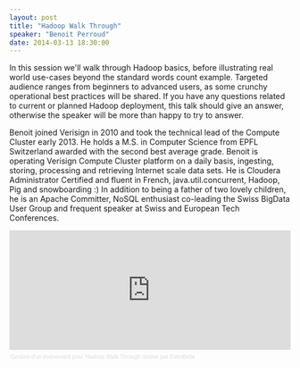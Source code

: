 ```yaml
---
layout: post
title: "Hadoop Walk Through"
speaker: "Benoit Perroud"
date: 2014-03-13 18:30:00
---
```

In this session we'll walk through Hadoop basics, before illustrating real world use-cases beyond the standard words count example. Targeted audience ranges from beginners to advanced users, as some crunchy operational best practices will be shared.
If you have any questions related to current or planned Hadoop deployment, this talk should give an answer, otherwise the speaker will be more than happy to try to answer.

Benoit joined Verisign in 2010 and took the technical lead of the Compute Cluster early 2013. He holds a M.S. in Computer Science from EPFL Switzerland awarded with the second best average grade. Benoit is operating Verisign Compute Cluster platform on a daily basis, ingesting, storing, processing and retrieving Internet scale data sets. He is Cloudera Administrator Certified and fluent in French, java.util.concurrent, Hadoop, Pig and snowboarding :) In addition to being a father of two lovely children, he is an Apache Committer, NoSQL enthusiast co-leading the Swiss BigData User Group and frequent speaker at Swiss and European Tech Conferences.

<div style="width:100%; text-align:left;" ><iframe  src="https://www.eventbrite.fr/tickets-external?eid=10799781437&ref=etckt" frameborder="0" height="214" width="100%" vspace="0" hspace="0" marginheight="5" marginwidth="5" scrolling="auto" allowtransparency="true"></iframe><div style="font-family:Helvetica, Arial; font-size:10px; padding:5px 0 5px; margin:2px; width:100%; text-align:left;" ><a style="color:#ddd; text-decoration:none;" target="_blank" href="http://www.eventbrite.fr/r/etckt">Gestion d'un événement</a><span style="color:#ddd;"> pour </span><a style="color:#ddd; text-decoration:none;" target="_blank" href="https://jugl-hadoop.eventbrite.fr/?ref=etckt">Hadoop Walk Through</a> <span style="color:#ddd;">réalisé par</span> <a style="color:#ddd; text-decoration:none;" target="_blank" href="http://www.eventbrite.fr?ref=etckt">Eventbrite</a></div></div>
